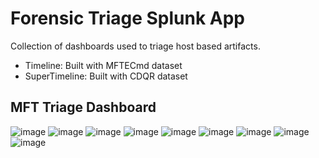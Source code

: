 # Forensic Triage Splunk App

Collection of dashboards used to triage host based artifacts.
* Timeline: Built with MFTECmd dataset
* SuperTimeline: Built with CDQR dataset

## MFT Triage Dashboard
![image](https://user-images.githubusercontent.com/19607232/211465049-77c53c36-39c4-437d-b2f8-092c61d914dc.png)
![image](https://user-images.githubusercontent.com/19607232/211465268-b8aefa45-ace0-4c05-8ac0-774135b3096f.png)
![image](https://user-images.githubusercontent.com/19607232/211465454-6b86873a-5f18-4865-8d5a-d28956e47c3a.png)
![image](https://user-images.githubusercontent.com/19607232/211465513-304a9125-777e-4974-a7b5-e3804d373517.png)
![image](https://user-images.githubusercontent.com/19607232/211465623-98395106-3d4b-4b28-8ab4-6a75d6c28c5d.png)
![image](https://user-images.githubusercontent.com/19607232/211465711-2673ec32-627e-4137-a5e1-2db7855ed044.png)
![image](https://user-images.githubusercontent.com/19607232/211465785-f7e00049-43b3-47fa-8727-b48b59218e53.png)
![image](https://user-images.githubusercontent.com/19607232/211465841-041add6a-33f6-48b1-96f2-72ffc6c46b68.png)
![image](https://user-images.githubusercontent.com/19607232/211465889-b37653e9-6164-41b9-a914-604268411f6c.png)
